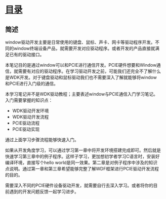 #  [目录](README.md) 

## 简述 

window驱动开发主要是日常使用的键盘、鼠标、声卡、网卡等驱动程序开发。不同的window终端设备产品，就需要开发对应驱动程序。或者开发的产品直接就满足已有的驱动接口。

本笔记目的是通过window可以和PCIE进行通信开发。PCIE硬件想要和Window通信，就需要有对应的驱动程序。在学习驱动开发之前，可能我们还完全不了解什么是WDK开发。对于键盘驱动和鼠标驱动我们也不需要深入了解就能够将window和PCIE进行入门级的通信。 

本学习笔记并不是WDK驱动教程；主要表述window与PCIE通信入门学习笔记。入门需要掌握的知识点： 

* WDK驱动开发环境
* WDK驱动开发流程
* PCIE驱动流程
* PCIE驱动实现 

通过上面学习步骤流程能够快速入门。

如果从开发角度学习，可以通过学习第一章中将开发环境搭建完成即可。然后就是快速学习第三章中的例子程序。这样子学习，更加想初学者学习C语言时，安装好编译环境，直接写个hello world是同一效果。第二章是对例子程序中涉及的知识点说明。通过第一章和第三章希望能够完整了解WDF框架进行PCIE驱动开发流程的目的。 

需要深入不同的PCIE硬件设备驱动开发，就需要自行去深入学习。或者将你的目前遇到的开发问题反馈一起学习进步。 